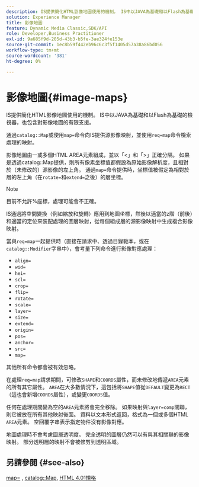 ```yaml
---
description: IS提供簡化HTML影像地圖使用的機制。 IS中以JAVA為基礎和以Flash為基礎的檢視器，也包含對影像地圖的有限支援。
solution: Experience Manager
title: 影像地圖
feature: Dynamic Media Classic,SDK/API
role: Developer,Business Practitioner
exl-id: 9a685f9d-205d-43b3-b5fe-3ae324fe153e
source-git-commit: 1ec8b59f442eb96c6c3f5f1405d57a38a86bd056
workflow-type: tm+mt
source-wordcount: '381'
ht-degree: 0%

---
```


# 影像地圖{#image-maps}

IS提供簡化HTML影像地圖使用的機制。 IS中以JAVA為基礎和以Flash為基礎的檢視器，也包含對影像地圖的有限支援。

通過`catalog::Map`或使用`map=`命令向IS提供源影像映射，並使用`req=map`命令檢索處理的映射。

影像地圖由一或多個HTML AREA元素組成，並以「&lt;」和「>」正確分隔。 如果是透過catalog::Map提供，則所有像素坐標值都假設為原始影像解析度，且相對於（未修改的）源影像的左上角。 通過`map=`命令提供時，坐標值被假定為相對於層的左上角（在`rotate=`和`extend=`之後）的層坐標。

>[!NOTE]
>
>目前不允許%座標，處理可能會不正確。

IS通過將空間變換（例如縮放和旋轉）應用到地圖坐標，然後以適當的z階（前後）和適當的定位來裝配處理的圖層映射，從每個組成層的源影像映射中生成複合影像映射。

當與`req=map`一起提供時（直接在請求中、透過目錄範本，或在`catalog::Modifier`字串中），會考量下列命令進行影像對應處理：

* `align=`
* `wid=`
* `hei=`
* `scl=`
* `crop=`
* `flip=`
* `rotate=`
* `scale=`
* `layer=`
* `size=`
* `extend=`
* `origin=`
* `pos=`
* `anchor=`
* `src=`
* `map=`

其他所有命令都會被有效忽略。

在處理`req=map`請求期間，可修改`SHAPE`和`COORDS`屬性，而未修改地傳遞`AREA`元素的所有其它屬性。 `AREA`在大多數情況下，這包括將`SHAPE`值從`DEFAULT`變更為`RECT`（這也會新增`COORDS`屬性），或變更`COORDS`值。

任何在處理期間變為空的`AREA`元素將會完全移除。 如果映射與`layer=comp`關聯，則它被放在所有其他映射後面。 資料以文本形式返回，格式為一個或多個HTML `AREA`元素。 空回覆字串表示指定物件沒有影像對應。

地圖處理時不會考慮圖層透明度。 完全透明的圖層仍然可以有與其相關聯的影像映射。 部分透明層的映射不會被修剪到透明區域。

## 另請參閱 {#see-also}

[map=](../../../../../is-api/http-ref/image-serving-api-ref/c-http-protocol-reference/c-command-reference/r-map.md#reference-8f96545f196b4b7caa616e15c2363f06) ,  [catalog::Map](/help/aem-is-ir-api/is-api/image-catalog/image-serving-api-ref/c-image-catalog-reference/c-image-svg-data-reference/c-image-data-reference/r-map-cat.md),  [HTML 4.01規格](http://www.w3.org/TR/html401/)

